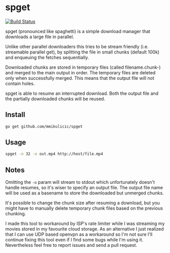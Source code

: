 # spget

[![Build Status](https://travis-ci.org/mmikulicic/spget.png)](https://travis-ci.org/spget/spget)

spget (pronounced like spaghetti) is a simple download manager that downloads a large file in parallel.

Unlike other parallel downloaders this tries to be stream friendly (i.e. streamable parallel get), by splitting
the file in small chunks (default 100k) and enqueuing the fetches sequentially.

Downloaded chunks are stored in temporary files (called filename.chunk-<n>) and merged to the main output in order.
The temporary files are deleted only when successfully merged. This means that the output file will not contain holes.

spget is able to resume an interrupted download. Both the output file and the partially downloaded chunks will be reused.

## Install

```bash
go get github.com/mmikulicic/spget
```

## Usage

```bash
spget -n 32 -o out.mp4 http://host/file.mp4
```

## Notes

Omitting the `-o` param will stream to stdout which unfortunately doesn't handle resumes, so it's wiser to specify an output file.
The output file name will be used as a basename to store the downloaded but unmerged chunks.

It's possible to change the chunk size after resuming a download, but you might have to manually delete temporary chunk files based
on the previous chunking.

I made this tool to workaround by ISP's rate limiter while I was streaming my movies stored in my favourite cloud storage.
As an alternative I just realized that I can use UDP based openvpn as a workaround so I'm not sure I'll continue fixing this tool
even if I find some bugs while I'm using it. Nevertheless feel free to report issues and send a pull request.
